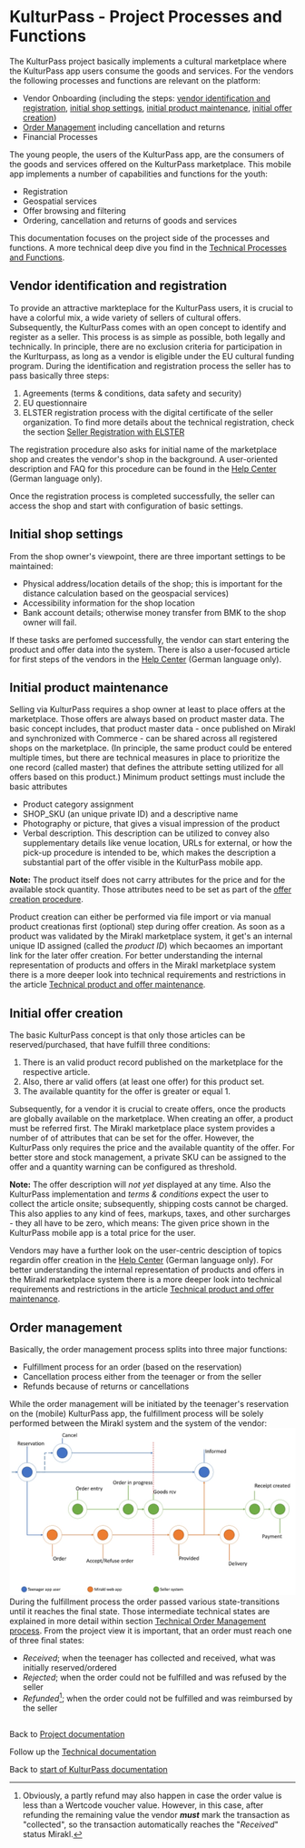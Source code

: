 # KulturPass - Project Processes and Functions

The KulturPass project basically implements a cultural marketplace where the KulturPass app users consume the goods and services.
For the vendors the following processes and functions are relevant on the platform:

- Vendor Onboarding (including the steps: [vendor identification and registration](project-processes-and-functions.md#vendor-identification-and-registration), [initial shop settings](project-processes-and-functions.md#initial-shop-settings), [initial product maintenance](project-processes-and-functions.md#initial-product-maintenance), [initial offer creation](project-processes-and-functions.md#initial-offer-creation))
- [Order Management](project-processes-and-functions.md#order-management) including cancellation and returns
- Financial Processes

The young people, the users of the KulturPass app, are the consumers of the goods and services offered on the KulturPass marketplace. This mobile app implements a number of capabilities and functions for the youth:

- Registration
- Geospatial services
- Offer browsing and filtering
- Ordering, cancellation and returns of goods and services

This documentation focuses on the project side of the processes and functions. A more technical deep dive you find in the [Technical Processes and Functions](../technical-documentation/technical-processes-and-functions.md).

## Vendor identification and registration

To provide an attractive markteplace for the KulturPass users, it is crucial to have a colorful mix, a wide variety of sellers of cultural offers. Subsequently, the KulturPass comes with an open concept to identify and register as a seller. This process is as simple as possible, both legally and technically. In principle, there are no exclusion criteria for participation in the Kurlturpass, as long as a vendor is eligible under the EU cultural funding program. During the identification and registration process the seller has to pass basically three steps:
1. Agreements (terms & conditions, data safety and security)
2. EU questionnaire
3. ELSTER registration process with the digital certificate of the seller organization. To find more details about the technical registration, check the section [Seller Registration with ELSTER](https://github.com/kulturpass-de/kulturpass-documentation/blob/main/technical-documentation/seller-registration-with-elster.md) 

The registration procedure also asks for initial name of the marketplace shop and creates the vendor's shop in the background. A user-oriented description and FAQ for this procedure can be found in the [Help Center](https://service.kulturpass.de/help/de-de/6-registrierung-fur-anbietende) (German language only).

Once the registration process is completed successfully, the seller can access the shop and start with configuration of basic settings.

## Initial shop settings

From the shop owner's viewpoint, there are three important settings to be maintained:
- Physical address/location details of the shop; this is important for the distance calculation based on the geospacial services)
- Accessibility information for the shop location
- Bank account details; otherwise money transfer from BMK to the shop owner will fail.

If these tasks are perfomed successfully, the vendor can start entering the product and offer data into the system. There is also a user-focused article for first steps of the vendors in the [Help Center](https://service.kulturpass.de/help/de-de/6-registrierung-fur-anbietende/125-ubersicht-erste-schritte-nach-der-registrierung) (German language only).

## Initial product maintenance

Selling via KulturPass requires a shop owner at least to place offers at the marketplace. Those offers are always based on product master data.
The basic concept includes, that product master data - once published on Mirakl and synchronized with Commerce - can be shared across  all registered shops on the marketplace. (In principle, the same product could be entered multiple times, but there are technical measures in place to prioritize the one record (called master) that defines the attribute setting utilized for all offers based on this product.)
Minimum product settings must include the basic attributes
- Product category assignment
- SHOP_SKU (an unique private ID) and a descriptive name
- Photography or picture, that gives a visual impression of the product
- Verbal description. This description can be utilized to convey also supplementary details like venue location, URLs for external, or how the pick-up procedure is intended to be, which makes the description a substantial part of the offer visible in the KulturPass mobile app.

**Note:** The product itself does not carry attributes for the price and for the available stock quantity. Those attributes need to be set as part of the [offer creation procedure](project-processes-and-functions.md#initial-offer-creation). 

Product creation can either be performed via file import or via manual product creationas first (optional) step during offer creation. As soon as a product was validated by the Mirakl marketplace system, it get's an internal unique ID assigned (called the _product ID_) which becaomes an important link for the later offer creation. For better understanding the internal representation of products and offers in the Mirakl marketplace system there is a more deeper look into technical requirements and restrictions in the article [Technical product and offer maintenance](../technical-documentation/technical-product-and-offer-maintenance.md).

## Initial offer creation

The basic KulturPass concept is that only those articles can be reserved/purchased, that have fulfill three conditions:
1. There is an valid product record published on the marketplace for the respective article.
2. Also, there ar valid offers (at least one offer) for this product set.
3. The available quantity for the offer is greater or equal 1.

Subsequently, for a vendor it is crucial to create offers, once the products are globally available on the marketplace. When creating an offer, a product must be referred first. The Mirakl marketplace place system provides a number of of attributes that can be set for the offer. However, the KulturPass only requires the price and the available quantity of the offer. For better store and stock management, a private SKU can be assigned to the offer and a quantity warning can be configured as threshold. 

**Note:** The offer description will _not yet_ displayed at any time. Also the KulturPass implementation and _terms & conditions_ expect the user to collect the article onsite; subsequently, shipping costs cannot be charged. This also applies to any kind of fees, markups, taxes, and other surcharges - they all have to be zero, which means: The given price shown in the KulturPass mobile app is a total price for the user. 

Vendors may have a further look on the user-centric desciption of topics regardin offer creation in the [Help Center](https://digitale-chancen.zammad.com/help/de-de/14-angebote-erstellen) (German language only). For better understanding the internal representation of products and offers in the Mirakl marketplace system there is a more deeper look into technical requirements and restrictions in the article [Technical product and offer maintenance](../technical-documentation/technical-product-and-offer-maintenance.md).

## Order management

Basically, the order management process splits into three major functions: 
- Fulfillment process for an order (based on the reservation)
- Cancellation process either from the teenager or from the seller
- Refunds because of returns or cancellations

While the order management will be initiated by the teenager's reservation on the (mobile) KulturPass app, the fulfillment process will be solely performed between the Mirakl system and the system of the vendor:
![Generic overview of the fulfillment process in Order Management](../images/Fulfillment-Process-Overview.jpg)
During the fulfillment process the order passed various state-transitions until it reaches the final state. Those intermediate technical states are explained in more detail within section [Technical Order Management process](../technical-documentation/technical-order-management-processes.md). From the project view it is important, that an order must reach one of three final states:
- _Received_; when the teenager has collected and received, what was initially reserved/ordered
- _Rejected_; when the order could not be fulfilled and was refused by the seller
- _Refunded_[^1]; when the order could not be fulfilled and was reimbursed by the seller

[^1]: Obviously, a partly refund may also happen in case the order value is less than a Wertcode voucher value. However, in this case, after refunding the remaining value the vendor _**must**_ mark the transaction as "collected", so the transaction automatically reaches the "_Received_" status Mirakl.
##

Back to [Project documentation](README.md)

Follow up the [Technical documentation](../technical-documentation/README.md)

Back to [start of KulturPass documentation](../README.md)
